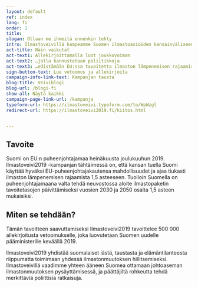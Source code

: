 ```yaml
---
layout: default
ref: index
lang: fi
order: 1
title:
slogan: Ollaan me ihmeitä ennenkin tehty
intro: Ilmastoveivillä kampeamme Suomen ilmastoasioiden kansainväliseen kärkeen. Kiekko on jo liikkeellä, ratkaisun paikka on nyt.
act-title: Näin vaikutat
act-text1: Allekirjoittamalla luot joukkovoiman
act-text2: …jolla kannustetaan poliitikkoja
act-text3: …edistämään EU:ssa tavoitetta ilmaston lämpenemisen rajaamisesta 1,5 asteeseen
sign-button-text: Lue vetoomus ja allekirjoita
campaign-info-link-text: Kampanjan tausta
blog-title: Veiviblogi
blog-url: /blogi-fi
show-all: Näytä kaikki
campaign-page-link-url: /kampanja
typeform-url: https://ilmastoveivi.typeform.com/to/WpWzgl
redirect-url: https://ilmastoveivi2019.fi/kiitos.html


---
```


## Tavoite

Suomi on EU:n puheenjohtajamaa heinäkuusta joulukuuhun 2019. Ilmastoveivi2019 -kampanjan tähtäimessä on, että kansan tuella Suomi käyttää hyväksi EU-puheenjohtajakautensa mahdollisuudet ja ajaa tiukasti ilmaston lämpenemisen rajaamista 1,5 asteeseen. Tuolloin Suomella on puheenjohtajamaana valta tehdä neuvostossa aloite ilmastopaketin tavoitetasojen päivittämiseksi vuosien 2030 ja 2050 osalta 1,5 asteen mukaisiksi.


## Miten se tehdään?

Tämän tavoitteen saavuttamiseksi Ilmastoveivi2019 tavoittelee 500 000 allekirjoitusta vetoomukselle, joka luovutetaan Suomen uudelle pääministerille keväällä 2019.

Ilmastoveivi2019 yhdistää suomalaiset iästä, taustasta ja elämäntilanteesta riippumatta toimimaan yhdessä ilmastonmuutoksen hillitsemiseksi. Ilmastoveivillä vaadimme yhteen ääneen Suomea ottamaan johtoaseman ilmastonmuutoksen pysäyttämisessä, ja päättäjiltä rohkeutta tehdä merkittäviä poliittisia ratkaisuja.
